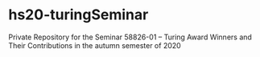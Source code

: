 # hs20-turingSeminar
Private Repository for the Seminar 58826-01 – Turing Award Winners and Their Contributions in the autumn semester of 2020
